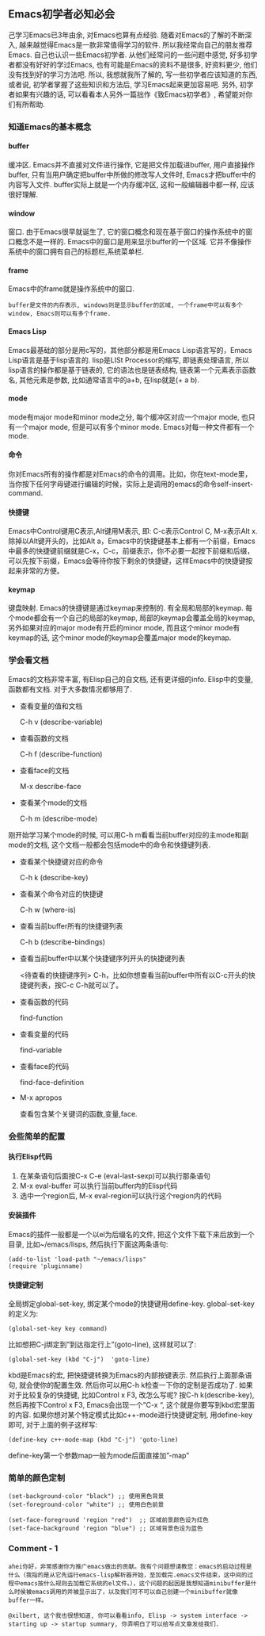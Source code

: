 ## Emacs初学者必知必会
己学习Emacs已3年由余, 对Emacs也算有点经验. 随着对Emacs的了解的不断深入, 越来越觉得Emacs是一款非常值得学习的软件. 所以我经常向自己的朋友推荐Emacs. 自己也认识一些Emacs初学者. 从他们经常问的一些问题中感觉, 好多初学者都没有好好的学过Emacs, 也有可能是Emacs的资料不是很多, 好资料更少, 他们没有找到好的学习方法吧. 所以, 我想就我所了解的, 写一些初学者应该知道的东西, 或者说, 初学者掌握了这些知识和方法后, 学习Emacs起来更加容易吧. 另外, 初学者如果有兴趣的话, 可以看看本人另外一篇拙作《致Emacs初学者》, 希望能对你们有所帮助.

### 知道Emacs的基本概念

#### buffer
缓冲区. Emacs并不直接对文件进行操作, 它是把文件加载进buffer, 用户直接操作buffer, 只有当用户确定把buffer中所做的修改写人文件时, Emacs才把buffer中的内容写入文件. buffer实际上就是一个内存缓冲区, 这和一般编辑器中都一样, 应该很好理解.

#### window
窗口. 由于Emacs很早就诞生了, 它的窗口概念和现在基于窗口的操作系统中的窗口概念不是一样的. Emacs中的窗口是用来显示buffer的一个区域. 它并不像操作系统中的窗口拥有自己的标题栏,系统菜单栏.

#### frame
Emacs中的frame就是操作系统中的窗口.

    buffer是文件的内存表示, windows则是显示buffer的区域, 一个frame中可以有多个window, Emacs则可以有多个frame.

#### Emacs Lisp
Emacs最基础的部分是用c写的，其他部分都是用Emacs Lisp语言写的，Emacs Lisp语言是基于lisp语言的. lisp是LISt Processor的缩写, 即链表处理语言, 所以lisp语言的操作都是基于链表的, 它的语法也是链表结构, 链表第一个元素表示函数名, 其他元素是参数, 比如通常语言中的a+b, 在lisp就是(+ a b).

#### mode
mode有major mode和minor mode之分, 每个缓冲区对应一个major mode, 也只有一个major mode, 但是可以有多个minor mode. Emacs对每一种文件都有一个mode.

#### 命令
你对Emacs所有的操作都是对Emacs的命令的调用。比如，你在text-mode里，当你按下任何字母键进行编辑的时候，实际上是调用的emacs的命令self-insert-command.

#### 快捷键
Emacs中Control键用C表示,Alt键用M表示, 即: C-c表示Control C, M-x表示Alt x.
除掉以Alt键开头的，比如Alt a，Emacs中的快捷键基本上都有一个前缀，Emacs中最多的快捷键前缀就是C-x，C-c，前缀表示，你不必要一起按下前缀和后缀，可以先按下前缀，Emacs会等待你按下剩余的快捷键，这样Emacs中的快捷键按起来非常的方便。

#### keymap
键盘映射. Emacs的快捷键是通过keymap来控制的. 有全局和局部的keymap. 每个mode都会有一个自己的局部的keymap, 局部的keymap会覆盖全局的keymap, 另外如果对应的major mode有开启的minor mode, 而且这个minor mode有keymap的话, 这个minor mode的keymap会覆盖major mode的keymap.

### 学会看文档
Emacs的文档非常丰富, 有Elisp自己的自文档, 还有更详细的info. Elisp中的变量, 函数都有文档. 对于大多数情况都够用了.

 * 查看变量的值和文档
    
    C-h v (describe-variable)

 * 查看函数的文档

    C-h f (describe-function)

 * 查看face的文档

    M-x describe-face

 * 查看某个mode的文档

    C-h m (describe-mode)

刚开始学习某个mode的时候, 可以用C-h m看看当前buffer对应的主mode和副mode的文档, 这个文档一般都会包括mode中的命令和快捷键列表.

 * 查看某个快捷键对应的命令

    C-h k (describe-key)

 * 查看某个命令对应的快捷键

    C-h w (where-is)

 * 查看当前buffer所有的快捷键列表

    C-h b (describe-bindings)

 * 查看当前buffer中以某个快捷键序列开头的快捷键列表

    <待查看的快捷键序列> C-h，比如你想查看当前buffer中所有以C-c开头的快捷键列表，按C-c C-h就可以了。

 * 查看函数的代码

    find-function

 * 查看变量的代码

    find-variable

 * 查看face的代码

    find-face-definition

 * M-x apropos

    查看包含某个关键词的函数,变量,face.

### 会些简单的配置

#### 执行Elisp代码

 1. 在某条语句后面按C-x C-e (eval-last-sexp)可以执行那条语句
 2. M-x eval-buffer 可以执行当前buffer内的Elisp代码
 3. 选中一个region后, M-x eval-region可以执行这个region内的代码

#### 安装插件
Emacs的插件一般都是一个以el为后缀名的文件, 把这个文件下载下来后放到一个目录, 比如~/emacs/lisps, 然后执行下面这两条语句:

    (add-to-list 'load-path "~/emacs/lisps"
    (require 'pluginname)

#### 快捷键定制
全局绑定global-set-key, 绑定某个mode的快捷键用define-key. global-set-key的定义为:

    (global-set-key key command)

比如想把C-j绑定到”到达指定行上”(goto-line), 这样就可以了:

    (global-set-key (kbd "C-j")  'goto-line)

kbd是Emacs的宏, 把快捷键转换为Emacs的内部按键表示. 然后执行上面那条语句, 就会使你的配置生效. 然后你可以用C-h k检查一下你的定制是否成功了.
如果对于比较复杂的快捷键, 比如Control x F3, 改怎么写呢? 按C-h k(describe-key), 然后再按下Control x F3, Emacs会出现一个”C-x “, 这个就是你要写到kbd宏里面的内容.
如果你想对某个特定模式比如c++-mode进行快捷键定制, 用define-key即可, 对于上面的例子这样写:

    (define-key c++-mode-map (kbd "C-j") 'goto-line)

define-key第一个参数map一般为mode后面直接加”-map”

### 简单的颜色定制

    (set-background-color "black") ;; 使用黑色背景
    (set-foreground-color "white") ;; 使用白色前景
     
    (set-face-foreground 'region "red")  ;; 区域前景颜色设为红色
    (set-face-background 'region "blue") ;; 区域背景色设为蓝色

### Comment - 1

    ahei你好，非常感谢你为推广emacs做出的贡献。我有个问题想请教您：emacs的启动过程是什么（我指的是从它先运行emacs-lisp解析器开始，至加载完.emacs文件结束，这中间的过程中emacs按什么规则去加载它系统的el文件。），这个问题的起因是我想知道minibuffer是什么时侯被emacs调用的并被显示出了，以及我们可不可以自己创建一个minibuffer就像buffer一样。

    @xilbert, 这个我也很想知道, 你可以看看info, Elisp -> system interface -> starting up -> startup summary, 你弄明白了可以给写点文章发给我们.



